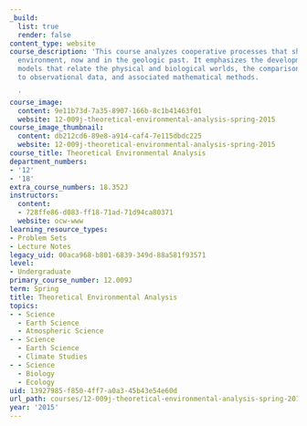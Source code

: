 ```yaml
---
_build:
  list: true
  render: false
content_type: website
course_description: 'This course analyzes cooperative processes that shape the natural
  environment, now and in the geologic past. It emphasizes the development of theoretical
  models that relate the physical and biological worlds, the comparison of theory
  to observational data, and associated mathematical methods.

  '
course_image:
  content: 9e11b73d-7a35-8907-166b-8c1b41463f01
  website: 12-009j-theoretical-environmental-analysis-spring-2015
course_image_thumbnail:
  content: db212cd6-89e8-a914-caf4-7e115dbdc225
  website: 12-009j-theoretical-environmental-analysis-spring-2015
course_title: Theoretical Environmental Analysis
department_numbers:
- '12'
- '18'
extra_course_numbers: 18.352J
instructors:
  content:
  - 728ffe86-d083-ff18-71ad-71d94ca80371
  website: ocw-www
learning_resource_types:
- Problem Sets
- Lecture Notes
legacy_uid: 00aca968-b801-6839-349d-88a581f93571
level:
- Undergraduate
primary_course_number: 12.009J
term: Spring
title: Theoretical Environmental Analysis
topics:
- - Science
  - Earth Science
  - Atmospheric Science
- - Science
  - Earth Science
  - Climate Studies
- - Science
  - Biology
  - Ecology
uid: 13927985-f850-4ff7-a0a3-45b43e54e60d
url_path: courses/12-009j-theoretical-environmental-analysis-spring-2015
year: '2015'
---
```

